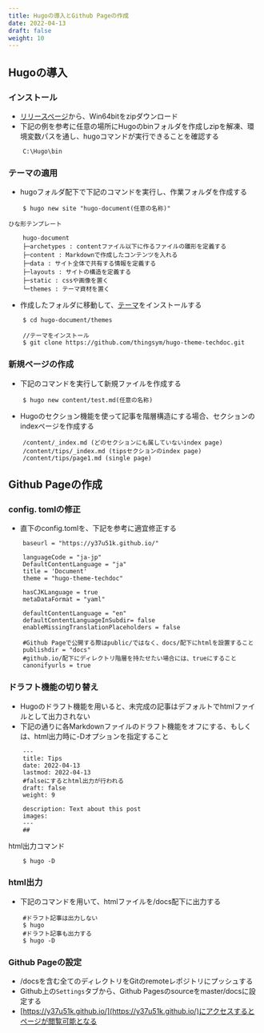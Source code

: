 ```yaml
---
title: Hugoの導入とGithub Pageの作成
date: 2022-04-13
draft: false
weight: 10
---
```


## Hugoの導入

### インストール
- [リリースページ](https://github.com/gohugoio/hugo/releases)から、Win64bitをzipダウンロード
- 下記の例を参考に任意の場所にHugoのbinフォルダを作成しzipを解凍、環境変数パスを通し、hugoコマンドが実行できることを確認する
```directory path
    C:\Hugo\bin
```
### テーマの適用

- hugoフォルダ配下で下記のコマンドを実行し、作業フォルダを作成する

```
    $ hugo new site "hugo-document(任意の名称)"
```

    ひな形テンプレート
    
```
    hugo-document
    ├─archetypes : contentファイル以下に作るファイルの雛形を定義する
    ├─content : Markdownで作成したコンテンツを入れる
    ├─data : サイト全体で共有する情報を定義する
    ├─layouts : サイトの構造を定義する
    ├─static : cssや画像を置く
    └─themes : テーマ資材を置く
```

- 作成したフォルダに移動して、[テーマ](https://themes.gohugo.io/)をインストールする

```
    $ cd hugo-document/themes

    //テーマをインストール
    $ git clone https://github.com/thingsym/hugo-theme-techdoc.git
```

### 新規ページの作成

- 下記のコマンドを実行して新規ファイルを作成する
```
    $ hugo new content/test.md(任意の名称)
```

- Hugoのセクション機能を使って記事を階層構造にする場合、セクションのindexページを作成する
```
    /content/_index.md (どのセクションにも属していないindex page)
    /content/tips/_index.md (tipsセクションのindex page)
    /content/tips/page1.md (single page)
```


## Github Pageの作成

### config. tomlの修正
- 直下のconfig.tomlを、下記を参考に適宜修正する

```
    baseurl = "https://y37u51k.github.io/"

    languageCode = "ja-jp"
    DefaultContentLanguage = "ja"
    title = 'Document'
    theme = "hugo-theme-techdoc"

    hasCJKLanguage = true
    metaDataFormat = "yaml"

    defaultContentLanguage = "en"
    defaultContentLanguageInSubdir= false
    enableMissingTranslationPlaceholders = false

    #Github Pageで公開する際はpublic/ではなく、docs/配下にhtmlを設置すること
    publishdir = "docs"
    #github.io/配下にディレクトリ階層を持たせたい場合には、trueにすること
    canonifyurls = true
```
### ドラフト機能の切り替え
- Hugoのドラフト機能を用いると、未完成の記事はデフォルトでhtmlファイルとして出力されない
- 下記の通りに各Markdownファイルのドラフト機能をオフにする、もしくは、html出力時に-Dオプションを指定すること

```.mdファイル
    ---
    title: Tips
    date: 2022-04-13
    lastmod: 2022-04-13
    #falseにするとhtml出力が行われる
    draft: false
    weight: 9

    description: Text about this post
    images:
    ---
    ## 

```

html出力コマンド
```command
    $ hugo -D
```
### html出力
- 下記のコマンドを用いて、htmlファイルを/docs配下に出力する

```
    #ドラフト記事は出力しない
    $ hugo
    #ドラフト記事も出力する
    $ hugo -D
```

### Github Pageの設定
- /docsを含む全てのディレクトリをGitのremoteレポジトリにプッシュする
- Github上の```Settings```タブから、Github Pagesのsourceをmaster/docsに設定する
- [https://y37u51k.github.io/](https://y37u51k.github.io/)にアクセスするとページが閲覧可能となる
